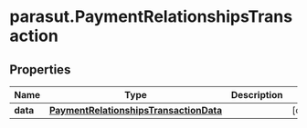 # parasut.PaymentRelationshipsTransaction

## Properties
Name | Type | Description | Notes
------------ | ------------- | ------------- | -------------
**data** | [**PaymentRelationshipsTransactionData**](PaymentRelationshipsTransactionData.md) |  | [optional] 


